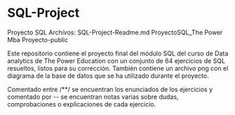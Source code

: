 # SQL-Project
Proyecto SQL
Archivos:
SQL-Project-Readme.md
ProyectoSQL_The Power Mba
Proyecto-public



Este repositorio contiene el proyecto final del módulo SQL del curso de Data analytics de The Power Education con un conjunto de 64 ejercicios de SQL resueltos, listos para su corrección. También contiene un archivo png con el diagrama de la base de datos que se ha utilizado durante el proyecto.

Comentado entre /**/ se encuentran los enunciados de los ejercicios y comentado por -- se encuentran notas varias sobre dudas, comprobaciones o explicaciones de cada ejercicio.
